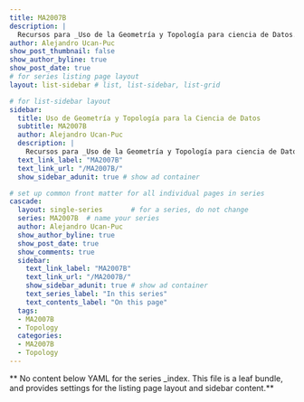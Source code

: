 ```yaml
---
title: MA2007B
description: |
  Recursos para _Uso de la Geometría y Topología para ciencia de Datos._
author: Alejandro Ucan-Puc
show_post_thumbnail: false
show_author_byline: true
show_post_date: true
# for series listing page layout
layout: list-sidebar # list, list-sidebar, list-grid

# for list-sidebar layout
sidebar: 
  title: Uso de Geometría y Topología para la Ciencia de Datos
  subtitle: MA2007B
  author: Alejandro Ucan-Puc
  description: |
    Recursos para _Uso de la Geometría y Topología para ciencia de Datos._
  text_link_label: "MA2007B"
  text_link_url: "/MA2007B/"
  show_sidebar_adunit: true # show ad container

# set up common front matter for all individual pages in series
cascade:
  layout: single-series       # for a series, do not change
  series: MA2007B  # name your series
  author: Alejandro Ucan-Puc
  show_author_byline: true
  show_post_date: true
  show_comments: true
  sidebar:
    text_link_label: "MA2007B"
    text_link_url: "/MA2007B/"
    show_sidebar_adunit: true # show ad container
    text_series_label: "In this series" 
    text_contents_label: "On this page" 
  tags:
  - MA2007B
  - Topology
  categories:
  - MA2007B
  - Topology
---
```


** No content below YAML for the series _index. This file is a leaf bundle, and provides settings for the listing page layout and sidebar content.**